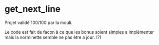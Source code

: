 # get_next_line

Projet validé 100/100 par la mouli.

Le code est fait de facon à ce que les bonus soient simples a implémenter mais la norminette semble ne pas être a jour. (?)
